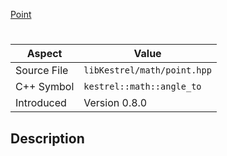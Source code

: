 [Point](index.md)
# 
| Aspect | Value |
| --- | --- |
| Source File | `libKestrel/math/point.hpp` |
| C++ Symbol | `kestrel::math::angle_to` |
| Introduced | Version 0.8.0 |
## Description
